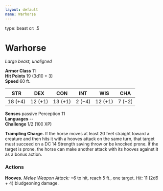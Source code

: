 ```yaml
---
layout: default
name: Warhorse
---
```

type: beast
cr: .5

# Warhorse 
_Large beast, unaligned_

**Armor Class** 11    
**Hit Points** 19 (3d10 + 3)    
**Speed** 60 ft. 

| STR     | DEX     | CON     | INT     | WIS     | CHA     |
|---------|---------|---------|---------|---------|---------|
| 18 (+4) | 12 (+1) | 13 (+1) | 2 (−4)  | 12 (+1) | 7 (−2)  |

**Senses** passive Perception 11    
**Languages** --    
**Challenge** 1/2 (100 XP) 

**Trampling Charge.** If the horse moves at least 20 feet straight toward a creature and then hits it with a hooves attack on the same turn, that target must succeed on a DC 14 Strength saving throw or be knocked prone. If the target is prone, the horse can make another attack with its hooves against it as a bonus action. 

### Actions 
**Hooves.** _Melee Weapon Attack:_ +6 to hit, reach 5 ft., one target. _Hit:_ 11 (2d6 + 4) bludgeoning damage. 
